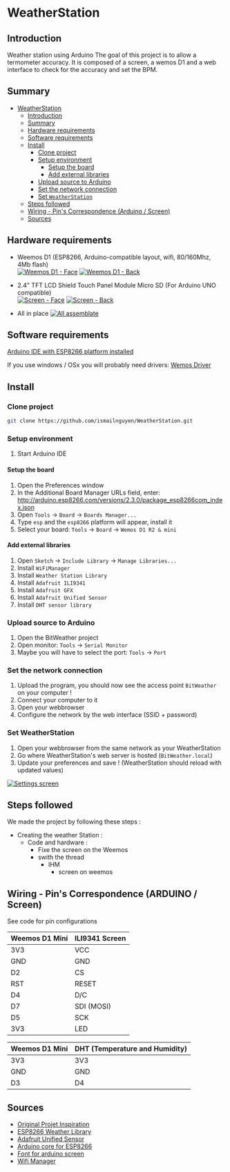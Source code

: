 # WeatherStation

## Introduction
Weather station using Arduino
The goal of this project is to allow a termometer accuracy. It is composed of a screen, a wemos D1 and a web interface to check for the accuracy and set the BPM.<BR>

## Summary

- [WeatherStation](#weatherstation)
    - [Introduction](#introduction)
    - [Summary](#summary)
    - [Hardware requirements](#hardware-requirements)
    - [Software requirements](#software-requirements)
    - [Install](#install)
        - [Clone project](#clone-project)
        - [Setup environment](#setup-environment)
            - [Setup the board](#setup-the-board)
            - [Add external libraries](#add-external-libraries)
        - [Upload source to Arduino](#upload-source-to-arduino)
        - [Set the network connection](#set-the-network-connection)
        - [Set `WeatherStation`](#set-weatherstation)
    - [Steps followed](#steps-followed)
    - [Wiring - Pin's Correspondence (Arduino / Screen)](#wiring---pins-correspondence-arduino--screen)
    - [Sources](#sources)

## Hardware requirements
- Weemos D1 (ESP8266, Arduino-compatible layout, wifi, 80/160Mhz, 4Mb flash)<BR>
[![Weemos D1 - Face](http://i.imgur.com/Wp4gmGz.jpg)](http://i.imgur.com/Wp4gmGz.jpg)
[![Weemos D1 - Back](http://i.imgur.com/7sasqUQ.jpg)](http://i.imgur.com/7sasqUQ.jpg)<BR>

- 2.4" TFT LCD Shield Touch Panel Module Micro SD (For Arduino UNO compatible)<BR>
[![Screen - Face](http://i.imgur.com/AzSjkEK.jpg)](http://i.imgur.com/AzSjkEK.jpg)
[![Screen - Back](http://i.imgur.com/h1CRPeX.jpg)](http://i.imgur.com/h1CRPeX.jpg)<BR>

- All in place
[![All assemblate](http://i.imgur.com/ysy0L4u.jpg)](http://i.imgur.com/ysy0L4u.jpg)<BR>

## Software requirements

[Arduino IDE with ESP8266 platform installed](https://www.arduino.cc/en/main/software)

If you use windows / OSx you will probably need drivers: [Wemos Driver](https://www.wemos.cc/downloads)


## Install

### Clone project

```sh
git clone https://github.com/ismailnguyen/WeatherStation.git  
```

### Setup environment

1. Start Arduino IDE

#### Setup the board

1. Open the Preferences window
2. In the Additional Board Manager URLs field, enter: http://arduino.esp8266.com/versions/2.3.0/package_esp8266com_index.json
3. Open `Tools` -> `Board` -> `Boards Manager...`
4. Type `esp` and the `esp8266` platform will appear, install it
5. Select your board: `Tools` -> `Board` -> `Wemos D1 R2 & mini`

#### Add external libraries

1. Open `Sketch` -> `Include Library` -> `Manage Libraries...`
2. Install `WiFiManager`
3. Install `Weather Station Library`
4. Install `Adafruit ILI9341`
5. Install `Adafruit GFX`
6. Install `Adafruit Unified Sensor`
7. Install `DHT sensor library`

### Upload source to Arduino

1. Open the BitWeather project
2. Open monitor: `Tools` -> `Serial Monitor`
3. Maybe you will have to select the port: `Tools` -> `Port`

### Set the network connection

1. Upload the program, you should now see the access point `BitWeather` on your computer !
2. Connect your computer to it
3. Open your webbrowser
4. Configure the network by the web interface (SSID + password)

### Set WeatherStation

1. Open your webbrowser from the same network as your WeatherStation
2. Go where WeatherStation's web server is hosted (`BitWeather.local`)
3. Update your preferences and save ! (WeatherStation should reload with updated values)


[![Settings screen](http://i.imgur.com/KKq17dF.png)](http://i.imgur.com/KKq17dF.png)

## Steps followed
We made the project by following these steps :

- Creating the weather Station :
  - Code and hardware :
    - Fixe the screen on the Weemos
    - swith the thread
      - IHM
        - screen on weemos


## Wiring - Pin's Correspondence (ARDUINO / Screen)

See code for pin configurations

Weemos D1 Mini | ILI9341 Screen
--- | --- 
3V3 | VCC
GND | GND
D2 | CS
RST | RESET
D4 | D/C
D7 | SDI (MOSI)
D5 | SCK
3V3 | LED


Weemos D1 Mini | DHT (Temperature and Humidity)
--- | --- 
3V3 | 3V3
GND | GND
D3  | D4




## Sources
- [Original Projet Inspiration](https://github.com/squix78/esp8266-weather-station-color)
- [ESP8266 Weather Library](https://github.com/squix78/esp8266-weather-station)
- [Adafruit Unified Sensor](https://github.com/adafruit/Adafruit_Sensor)
- [Arduino core for ESP8266](https://github.com/esp8266/Arduino)
- [Font for arduino screen](http://oleddisplay.squix.ch)
- [Wifi Manager](https://github.com/tzapu/WiFiManager)
